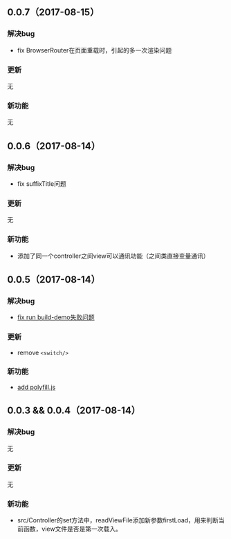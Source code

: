 ## 0.0.7（2017-08-15）

### 解决bug

-  fix BrowserRouter在页面重载时，引起的多一次渲染问题

### 更新

无

### 新功能

无

## 0.0.6（2017-08-14）

### 解决bug

-  fix suffixTitle问题

### 更新

无

### 新功能

- 添加了同一个controller之间view可以通讯功能（之间类直接变量通讯）

## 0.0.5（2017-08-14）

### 解决bug

- [fix run build-demo失败问题](https://github.com/dog-days/react-router-controller/commit/0c5e9ba883bd29a5c42c1fc6f7ac6942c508a538)

### 更新

- remove `<switch/>` 

### 新功能

- [add polyfill.js](https://github.com/dog-days/react-router-controller/commit/5918a57c4a09df187297ecb5f8f8fdc75b7640e7)

## 0.0.3 && 0.0.4（2017-08-14）

### 解决bug

无

### 更新

无

### 新功能

- src/Controller的set方法中，readViewFile添加新参数firstLoad，用来判断当前函数，view文件是否是第一次载入。

